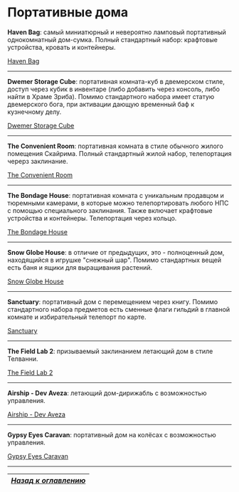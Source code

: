# Портативные дома

**Haven Bag**: самый миниатюрный и невероятно ламповый портативный однокомнатный дом-сумка. Полный стандартный набор: крафтовые устройства, кровать и контейнеры.

[Haven Bag](http://www.nexusmods.com/skyrim/mods/21454/?)

------

**Dwemer Storage Cube**: портативная комната-куб в двемерском стиле, доступ через кубик в инвентаре (либо добавить через консоль, либо найти в Храме Зриба). Помимо стандартного набора имеет статую двемерского бога, при активации дающую временный баф к кузнечному делу.

[Dwemer Storage Cube](http://www.nexusmods.com/skyrim/mods/78798/?)

------

**The Convenient Room**: портативная комната в стиле обычного жилого помещения Скайрима. Полный стандартный жилой набор, телепортация черерз заклинание.

[The Convenient Room](http://www.nexusmods.com/skyrim/mods/54706/?)

------

**The Bondage House**: портативная комната с уникальным продавцом и тюремными камерами, в которые можно телепортировать любого НПС с помощью специального заклинания. Также включает крафтовые устройства и контейнеры. Телепортация через кольцо.

[The Bondage House](http://www.loverslab.com/files/file/2866-the-bondage-house/)

------

**Snow Globe House**: в отличие от предыдущих, это - полноценный дом, находящийся в игрушке "снежный шар". Помимо стандартных вещей есть баня и ящики для выращивания растений.

[Snow Globe House](http://www.nexusmods.com/skyrim/mods/50170/?)

------

**Sanctuary**: портативный дом с перемещением через книгу. Помимо стандартного набора предметов есть сменные флаги гильдий в главной комнате и избирательный телепорт по карте.

[Sanctuary](http://www.nexusmods.com/skyrim/mods/36113/?)

------

**The Field Lab 2**: призываемый заклинанием летающий дом в стиле Телванни.

[The Field Lab 2](http://www.nexusmods.com/skyrim/mods/51094/?)

------

**Airship - Dev Aveza**: летающий дом-дирижабль с возможностью управления.

[Airship - Dev Aveza](http://www.nexusmods.com/skyrim/mods/24234/?)

------

**Gypsy Eyes Caravan**: портативный дом на колёсах с возможностью управления.

[Gypsy Eyes Caravan](http://www.nexusmods.com/skyrim/mods/33219/?)

------

|[*Назад к оглавлению*](../01_Оглавление.md)|
|:---:|
